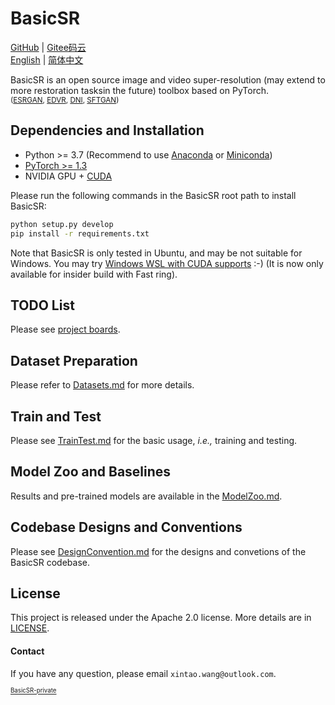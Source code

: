 # BasicSR

[GitHub](https://github.com/xinntao/BasicSR) | [Gitee码云](https://gitee.com/xinntao/BasicSR) <br>
[English](README.md) | [简体中文](README_CN.md)

BasicSR is an open source image and video super-resolution (may extend to more restoration tasksin the future) toolbox based on PyTorch.<br>
<sub>([ESRGAN](https://github.com/xinntao/ESRGAN), [EDVR](https://github.com/xinntao/EDVR), [DNI](https://github.com/xinntao/DNI), [SFTGAN](https://github.com/xinntao/SFTGAN))</sub>

## Dependencies and Installation
- Python >= 3.7 (Recommend to use [Anaconda](https://www.anaconda.com/download/#linux) or [Miniconda](https://docs.conda.io/en/latest/miniconda.html))
- [PyTorch >= 1.3](https://pytorch.org/)
- NVIDIA GPU + [CUDA](https://developer.nvidia.com/cuda-downloads)

Please run the following commands in the BasicSR root path to install BasicSR:
```bash
python setup.py develop
pip install -r requirements.txt
```

Note that BasicSR is only tested in Ubuntu, and may be not suitable for Windows. You may try [Windows WSL with CUDA supports](https://docs.microsoft.com/en-us/windows/win32/direct3d12/gpu-cuda-in-wsl) :-) (It is now only available for insider build with Fast ring).

## TODO List
Please see [project boards](https://github.com/xinntao/BasicSR/projects).

## Dataset Preparation
Please refer to [Datasets.md](docs/Datasets.md) for more details.

## Train and Test
Please see [TrainTest.md](docs/TrainTest.md) for the basic usage, *i.e.,* training and testing.

## Model Zoo and Baselines
Results and pre-trained models are available in the [ModelZoo.md](docs/ModelZoo.md).

## Codebase Designs and Conventions
Please see [DesignConvention.md](docs/DesignConvention.md) for the designs and convetions of the BasicSR codebase.

## License
This project is released under the Apache 2.0 license.
More details are in [LICENSE](LICENSE/README.md).

#### Contact
If you have any question, please email `xintao.wang@outlook.com`.

<sub><sup>[BasicSR-private](https://github.com/xinntao/BasicSR-private)</sup></sub>
